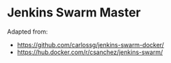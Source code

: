 # Jenkins Swarm Master

Adapted from:
* https://github.com/carlossg/jenkins-swarm-docker/
* https://hub.docker.com/r/csanchez/jenkins-swarm/
